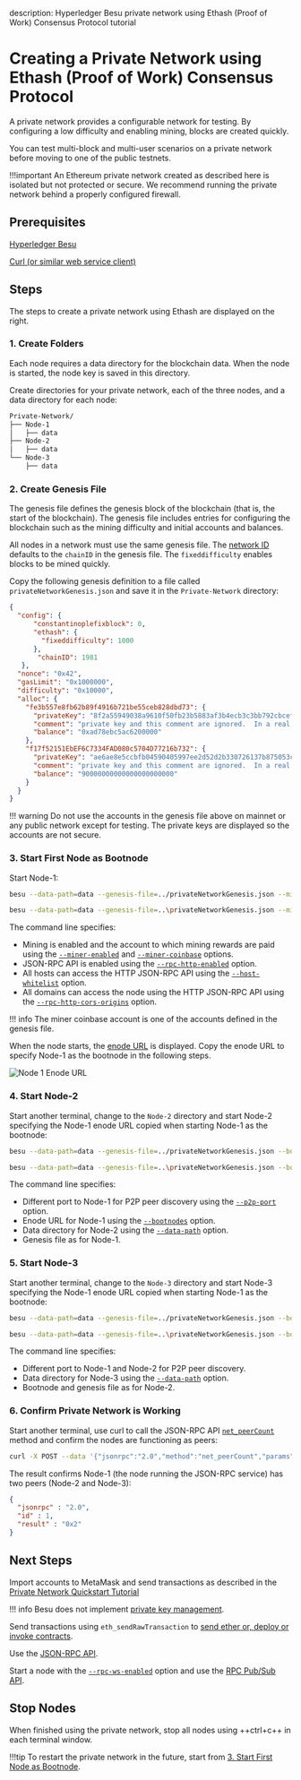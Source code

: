 description: Hyperledger Besu private network using Ethash (Proof of Work) Consensus Protocol tutorial 
<!--- END of page meta data -->

# Creating a Private Network using Ethash (Proof of Work) Consensus Protocol

A private network provides a configurable network for testing. By configuring a low difficulty and enabling 
mining, blocks are created quickly. 

You can test multi-block and multi-user scenarios on a private network before moving to one of the public testnets. 

!!!important
    An Ethereum private network created as described here is isolated but not protected or secure. 
    We recommend running the private network behind a properly configured firewall.

## Prerequisites 

[Hyperledger Besu](../../HowTo/Get-Started/Install-Binaries.md) 

[Curl (or similar web service client)](https://curl.haxx.se/download.html) 

## Steps

The steps to create a private network using Ethash are displayed on the right.

### 1. Create Folders 

Each node requires a data directory for the blockchain data. When the node is started, the node key is saved in this directory. 

Create directories for your private network, each of the three nodes, and a data directory for each node: 

```bash
Private-Network/
├── Node-1
│   ├── data
├── Node-2
│   ├── data
└── Node-3
    ├── data
```

### 2. Create Genesis File 

The genesis file defines the genesis block of the blockchain (that is, the start of the blockchain).
The genesis file includes entries for configuring the blockchain such as the mining difficulty and initial 
accounts and balances.    

All nodes in a network must use the same genesis file. The [network ID](../../Concepts/NetworkID-And-ChainID.md) 
defaults to the `chainID` in the genesis file. The `fixeddifficulty` enables blocks to be mined quickly.   

Copy the following genesis definition to a file called `privateNetworkGenesis.json` and save it in the `Private-Network` directory: 

```json
{
  "config": {
      "constantinoplefixblock": 0,
      "ethash": {
        "fixeddifficulty": 1000
      },
       "chainID": 1981
   },
  "nonce": "0x42",
  "gasLimit": "0x1000000",
  "difficulty": "0x10000",
  "alloc": {
    "fe3b557e8fb62b89f4916b721be55ceb828dbd73": {
      "privateKey": "8f2a55949038a9610f50fb23b5883af3b4ecb3c3bb792cbcefbd1542c692be63",
      "comment": "private key and this comment are ignored.  In a real chain, the private key should NOT be stored",
      "balance": "0xad78ebc5ac6200000"
    },
    "f17f52151EbEF6C7334FAD080c5704D77216b732": {
      "privateKey": "ae6ae8e5ccbfb04590405997ee2d52d2b330726137b875053c36d94e974d162f",
      "comment": "private key and this comment are ignored.  In a real chain, the private key should NOT be stored",
      "balance": "90000000000000000000000"
    }
  }
}
```

!!! warning
    Do not use the accounts in the genesis file above on mainnet or any public network except for testing.
    The private keys are displayed so the accounts are not secure. 
   
### 3. Start First Node as Bootnode 

Start Node-1:

```bash tab="MacOS"
besu --data-path=data --genesis-file=../privateNetworkGenesis.json --miner-enabled --miner-coinbase fe3b557e8fb62b89f4916b721be55ceb828dbd73 --rpc-http-enabled --host-whitelist="*" --rpc-http-cors-origins="all"     
```

```bash tab="Windows"
besu --data-path=data --genesis-file=..\privateNetworkGenesis.json --miner-enabled --miner-coinbase fe3b557e8fb62b89f4916b721be55ceb828dbd73 --rpc-http-enabled --host-whitelist="*" --rpc-http-cors-origins="all"    
```

The command line specifies: 

* Mining is enabled and the account to which mining rewards are paid using the [`--miner-enabled`](../../Reference/CLI/CLI-Syntax.md#miner-enabled) 
and [`--miner-coinbase`](../../Reference/CLI/CLI-Syntax.md#miner-coinbase) options.
* JSON-RPC API is enabled using the [`--rpc-http-enabled`](../../Reference/CLI/CLI-Syntax.md#rpc-http-enabled) option.
* All hosts can access the HTTP JSON-RPC API using the [`--host-whitelist`](../../Reference/CLI/CLI-Syntax.md#host-whitelist) option.
* All domains can access the node using the HTTP JSON-RPC API using the [`--rpc-http-cors-origins`](../../Reference/CLI/CLI-Syntax.md#rpc-http-cors-origins) option.  

!!! info
    The miner coinbase account is one of the accounts defined in the genesis file. 

When the node starts, the [enode URL](../../Concepts/Node-Keys.md#enode-url) is displayed.
Copy the enode URL to specify Node-1 as the bootnode in the following steps. 

![Node 1 Enode URL](../../images/EnodeStartup.png)

### 4. Start Node-2 

Start another terminal, change to the `Node-2` directory and start Node-2 specifying the Node-1 enode URL copied when starting Node-1 as the bootnode:

```bash tab="MacOS"
besu --data-path=data --genesis-file=../privateNetworkGenesis.json --bootnodes=<Node-1 Enode URL> --p2p-port=30304      
```

```bash tab="Windows"
besu --data-path=data --genesis-file=..\privateNetworkGenesis.json --bootnodes=<Node-1 Enode URL> --p2p-port=30304      
```

The command line specifies: 

* Different port to Node-1 for P2P peer discovery using the [`--p2p-port`](../../Reference/CLI/CLI-Syntax.md#p2p-port) option.
* Enode URL for Node-1 using the [`--bootnodes`](../../Reference/CLI/CLI-Syntax.md#bootnodes) option.
* Data directory for Node-2 using the [`--data-path`](../../Reference/CLI/CLI-Syntax.md#data-path) option.
* Genesis file as for Node-1.  

### 5. Start Node-3

Start another terminal, change to the `Node-3` directory and start Node-3 specifying the Node-1 enode URL copied when starting Node-1 as the bootnode: 

```bash tab="MacOS"
besu --data-path=data --genesis-file=../privateNetworkGenesis.json --bootnodes=<Node-1 Enode URL> --p2p-port=30305      
```

```bash tab="Windows"
besu --data-path=data --genesis-file=..\privateNetworkGenesis.json --bootnodes=<Node-1 Enode URL> --p2p-port=30305      
```

The command line specifies: 

 * Different port to Node-1 and Node-2 for P2P peer discovery.
 * Data directory for Node-3 using the [`--data-path`](../../Reference/CLI/CLI-Syntax.md#data-path) option.
 * Bootnode and genesis file as for Node-2. 

### 6. Confirm Private Network is Working 

Start another terminal, use curl to call the JSON-RPC API [`net_peerCount`](../../Reference/API-Methods.md#net_peercount) method and confirm the nodes are functioning as peers: 

```bash
curl -X POST --data '{"jsonrpc":"2.0","method":"net_peerCount","params":[],"id":1}' localhost:8545
```

The result confirms Node-1 (the node running the JSON-RPC service) has two peers (Node-2 and Node-3):
```json
{
  "jsonrpc" : "2.0",
  "id" : 1,
  "result" : "0x2"
}
```

## Next Steps 

Import accounts to MetaMask and send transactions as described in the [Private Network Quickstart Tutorial](../Quickstarts/Private-Network-Quickstart.md#creating-a-transaction-using-metamask)

!!! info 
    Besu does not implement [private key management](../../HowTo/Send-Transactions/Account-Management.md).
    
Send transactions using `eth_sendRawTransaction` to [send ether or, deploy or invoke contracts](../../HowTo/Send-Transactions/Transactions.md).

Use the [JSON-RPC API](../../HowTo/Interact/APIs/Using-JSON-RPC-API.md). 

Start a node with the [`--rpc-ws-enabled`](../../Reference/CLI/CLI-Syntax.md#rpc-ws-enabled) option and use the [RPC Pub/Sub API](../../HowTo/Interact/APIs/RPC-PubSub.md).       

## Stop Nodes

When finished using the private network, stop all nodes using ++ctrl+c++ in each terminal window. 

!!!tip
    To restart the private network in the future, start from [3. Start First Node as Bootnode](#3-start-first-node-as-bootnode). 
